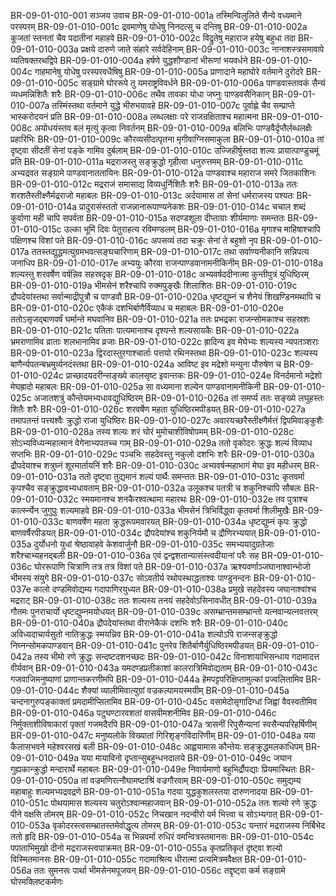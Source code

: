 BR-09-01-010-001	सञ्जय उवाच
BR-09-01-010-001a	तस्मिन्विलुलिते सैन्ये वध्यमाने परस्परम्
BR-09-01-010-001c	द्रवमाणेषु योधेषु निनदत्सु च दन्तिषु
BR-09-01-010-002a	कूजतां स्तनतां चैव पदातीनां महाहवे
BR-09-01-010-002c	विद्रुतेषु महाराज हयेषु बहुधा तदा
BR-09-01-010-003a	प्रक्षये दारुणे जाते संहारे सर्वदेहिनाम्
BR-09-01-010-003c	नानाशस्त्रसमावापे व्यतिषक्तरथद्विपे
BR-09-01-010-004a	हर्षणे युद्धशौण्डानां भीरूणां भयवर्धने
BR-09-01-010-004c	गाहमानेषु योधेषु परस्परवधैषिषु
BR-09-01-010-005a	प्राणादाने महाघोरे वर्तमाने दुरोदरे
BR-09-01-010-005c	सङ्ग्रामे घोररूपे तु यमराष्ट्रविवर्धने
BR-09-01-010-006a	पाण्डवास्तावकं सैन्यं व्यधमन्निशितैः शरैः
BR-09-01-010-006c	तथैव तावका योधा जघ्नुः पाण्डवसैनिकान्
BR-09-01-010-007a	तस्मिंस्तथा वर्तमाने युद्धे भीरुभयावहे
BR-09-01-010-007c	पूर्वाह्णे चैव सम्प्राप्ते भास्करोदयनं प्रति
BR-09-01-010-008a	लब्धलक्षाः परे राजन्रक्षिताश्च महात्मना
BR-09-01-010-008c	अयोधयंस्तव बलं मृत्युं कृत्वा निवर्तनम्
BR-09-01-010-009a	बलिभिः पाण्डवैर्दृप्तैर्लब्धलक्षैः प्रहारिभिः
BR-09-01-010-009c	कौरव्यसीदत्पृतना मृगीवाग्निसमाकुला
BR-09-01-010-010a	तां दृष्ट्वा सीदतीं सेनां पङ्के गामिव दुर्बलाम्
BR-09-01-010-010c	उज्जिहीर्षुस्तदा शल्यः प्रायात्पाण्डुचमूं प्रति
BR-09-01-010-011a	मद्रराजस्तु सङ्क्रुद्धो गृहीत्वा धनुरुत्तमम्
BR-09-01-010-011c	अभ्यद्रवत सङ्ग्रामे पाण्डवानाततायिनः
BR-09-01-010-012a	पाण्डवाश्च महाराज समरे जितकाशिनः
BR-09-01-010-012c	मद्रराजं समासाद्य विव्यधुर्निशितैः शरैः
BR-09-01-010-013a	ततः शरशतैस्तीक्ष्णैर्मद्रराजो महाबलः
BR-09-01-010-013c	अर्दयामास तां सेनां धर्मराजस्य पश्यतः
BR-09-01-010-014a	प्रादुरासंस्ततो राजन्नानारूपाण्यनेकशः
BR-09-01-010-014c	चचाल शब्दं कुर्वाणा मही चापि सपर्वता
BR-09-01-010-015a	सदण्डशूला दीप्ताग्राः शीर्यमाणाः समन्ततः
BR-09-01-010-015c	उल्का भूमिं दिवः पेतुराहत्य रविमण्डलम्
BR-09-01-010-016a	मृगाश्च माहिषाश्चापि पक्षिणश्च विशां पते
BR-09-01-010-016c	अपसव्यं तदा चक्रुः सेनां ते बहुशो नृप
BR-09-01-010-017a	ततस्तद्युद्धमत्युग्रमभवत्सङ्घचारिणाम्
BR-09-01-010-017c	तथा सर्वाण्यनीकानि सन्निपत्य जनाधिप
BR-09-01-010-017e	अभ्ययुः कौरवा राजन्पाण्डवानामनीकिनीम्
BR-09-01-010-018a	शल्यस्तु शरवर्षेण वर्षन्निव सहस्रदृक्
BR-09-01-010-018c	अभ्यवर्षददीनात्मा कुन्तीपुत्रं युधिष्ठिरम्
BR-09-01-010-019a	भीमसेनं शरैश्चापि रुक्मपुङ्खैः शिलाशितः
BR-09-01-010-019c	द्रौपदेयांस्तथा सर्वान्माद्रीपुत्रौ च पाण्डवौ
BR-09-01-010-020a	धृष्टद्युम्नं च शैनेयं शिखण्डिनमथापि च
BR-09-01-010-020c	एकैकं दशभिर्बाणैर्विव्याध च महाबलः
BR-09-01-010-020e	ततोऽसृजद्बाणवर्षं घर्मान्ते मघवानिव
BR-09-01-010-021a	ततः प्रभद्रका राजन्सोमकाश्च सहस्रशः
BR-09-01-010-021c	पतिताः पात्यमानाश्च दृश्यन्ते शल्यसायकैः
BR-09-01-010-022a	भ्रमराणामिव व्राताः शलभानामिव व्रजाः
BR-09-01-010-022c	ह्रादिन्य इव मेघेभ्यः शल्यस्य न्यपतञ्शराः
BR-09-01-010-023a	द्विरदास्तुरगाश्चार्ताः पत्तयो रथिनस्तथा
BR-09-01-010-023c	शल्यस्य बाणैर्न्यपतन्बभ्रमुर्व्यनदंस्तथा
BR-09-01-010-024a	आविष्ट इव मद्रेशो मन्युना पौरुषेण च
BR-09-01-010-024c	प्राच्छादयदरीन्सङ्ख्ये कालसृष्ट इवान्तकः
BR-09-01-010-024e	विनर्दमानो मद्रेशो मेघह्रादो महाबलः
BR-09-01-010-025a	सा वध्यमाना शल्येन पाण्डवानामनीकिनी
BR-09-01-010-025c	अजातशत्रुं कौन्तेयमभ्यधावद्युधिष्ठिरम्
BR-09-01-010-026a	तां समर्प्य ततः सङ्ख्ये लघुहस्तः शितैः शरैः
BR-09-01-010-026c	शरवर्षेण महता युधिष्ठिरमपीडयत्
BR-09-01-010-027a	तमापतन्तं पत्त्यश्वैः क्रुद्धो राजा युधिष्ठिरः
BR-09-01-010-027c	अवारयच्छरैस्तीक्ष्णैर्मत्तं द्विपमिवाङ्कुशैः
BR-09-01-010-028a	तस्य शल्यः शरं घोरं मुमोचाशीविषोपमम्
BR-09-01-010-028c	सोऽभ्यविध्यन्महात्मानं वेगेनाभ्यपतच्च गाम्
BR-09-01-010-029a	ततो वृकोदरः क्रुद्धः शल्यं विव्याध सप्तभिः
BR-09-01-010-029c	पञ्चभिः सहदेवस्तु नकुलो दशभिः शरैः
BR-09-01-010-030a	द्रौपदेयाश्च शत्रुघ्नं शूरमार्तायनिं शरैः
BR-09-01-010-030c	अभ्यवर्षन्महाभागं मेघा इव महीधरम्
BR-09-01-010-031a	ततो दृष्ट्वा तुद्यमानं शल्यं पार्थैः समन्ततः
BR-09-01-010-031c	कृतवर्मा कृपश्चैव सङ्क्रुद्धावभ्यधावताम्
BR-09-01-010-032a	उलूकश्च पतत्री च शकुनिश्चापि सौबलः
BR-09-01-010-032c	स्मयमानश्च शनकैरश्वत्थामा महारथः
BR-09-01-010-032e	तव पुत्राश्च कार्त्स्न्येन जुगुपुः शल्यमाहवे
BR-09-01-010-033a	भीमसेनं त्रिभिर्विद्ध्वा कृतवर्मा शिलीमुखैः
BR-09-01-010-033c	बाणवर्षेण महता क्रुद्धरूपमवारयत्
BR-09-01-010-034a	धृष्टद्युम्नं कृपः क्रुद्धो बाणवर्षैरपीडयत्
BR-09-01-010-034c	द्रौपदेयांश्च शकुनिर्यमौ च द्रौणिरभ्ययात्
BR-09-01-010-035a	दुर्योधनो युधां श्रेष्ठावाहवे केशवार्जुनौ
BR-09-01-010-035c	समभ्ययादुग्रतेजाः शरैश्चाभ्यहनद्बली
BR-09-01-010-036a	एवं द्वन्द्वशतान्यासंस्त्वदीयानां परैः सह
BR-09-01-010-036c	घोररूपाणि चित्राणि तत्र तत्र विशां पते
BR-09-01-010-037a	ऋश्यवर्णाञ्जघानाश्वान्भोजो भीमस्य संयुगे
BR-09-01-010-037c	सोऽवतीर्य रथोपस्थाद्धताश्वः पाण्डुनन्दनः
BR-09-01-010-037e	कालो दण्डमिवोद्यम्य गदापाणिरयुध्यत
BR-09-01-010-038a	प्रमुखे सहदेवस्य जघानाश्वांश्च मद्रराट्
BR-09-01-010-038c	ततः शल्यस्य तनयं सहदेवोऽसिनावधीत्
BR-09-01-010-039a	गौतमः पुनराचार्यो धृष्टद्युम्नमयोधयत्
BR-09-01-010-039c	असम्भ्रान्तमसम्भ्रान्तो यत्नवान्यत्नवत्तरम्
BR-09-01-010-040a	द्रौपदेयांस्तथा वीरानेकैकं दशभिः शरैः
BR-09-01-010-040c	अविध्यदाचार्यसुतो नातिक्रुद्धः स्मयन्निव
BR-09-01-010-041a	शल्योऽपि राजन्सङ्क्रुद्धो निघ्नन्सोमकपाण्डवान्
BR-09-01-010-041c	पुनरेव शितैर्बाणैर्युधिष्ठिरमपीडयत्
BR-09-01-010-042a	तस्य भीमो रणे क्रुद्धः सन्दष्टदशनच्छदः
BR-09-01-010-042c	विनाशायाभिसन्धाय गदामादत्त वीर्यवान्
BR-09-01-010-043a	यमदण्डप्रतीकाशां कालरात्रिमिवोद्यताम्
BR-09-01-010-043c	गजवाजिमनुष्याणां प्राणान्तकरणीमपि
BR-09-01-010-044a	हेमपट्टपरिक्षिप्तामुल्कां प्रज्वलितामिव
BR-09-01-010-044c	शैक्यां व्यालीमिवात्युग्रां वज्रकल्पामयस्मयीम्
BR-09-01-010-045a	चन्दनागुरुपङ्काक्तां प्रमदामीप्सितामिव
BR-09-01-010-045c	वसामेदोसृगादिग्धां जिह्वां वैवस्वतीमिव
BR-09-01-010-046a	पटुघण्टारवशतां वासवीमशनीमिव
BR-09-01-010-046c	निर्मुक्ताशीविषाकारां पृक्तां गजमदैरपि
BR-09-01-010-047a	त्रासनीं रिपुसैन्यानां स्वसैन्यपरिहर्षिणीम्
BR-09-01-010-047c	मनुष्यलोके विख्यातां गिरिशृङ्गविदारिणीम्
BR-09-01-010-048a	यया कैलासभवने महेश्वरसखं बली
BR-09-01-010-048c	आह्वयामास कौन्तेयः सङ्क्रुद्धमलकाधिपम्
BR-09-01-010-049a	यया मायाविनो दृप्तान्सुबहून्धनदालये
BR-09-01-010-049c	जघान गुह्यकान्क्रुद्धो मन्दारार्थे महाबलः
BR-09-01-010-049e	निवार्यमाणो बहुभिर्द्रौपद्याः प्रियमास्थितः
BR-09-01-010-050a	तां वज्रमणिरत्नौघामष्टाश्रिं वज्रगौरवाम्
BR-09-01-010-050c	समुद्यम्य महाबाहुः शल्यमभ्यद्रवद्रणे
BR-09-01-010-051a	गदया युद्धकुशलस्तया दारुणनादया
BR-09-01-010-051c	पोथयामास शल्यस्य चतुरोऽश्वान्महाजवान्
BR-09-01-010-052a	ततः शल्यो रणे क्रुद्धः पीने वक्षसि तोमरम्
BR-09-01-010-052c	निचखान नदन्वीरो वर्म भित्त्वा च सोऽभ्यगात्
BR-09-01-010-053a	वृकोदरस्त्वसम्भ्रातस्तमेवोद्धृत्य तोमरम्
BR-09-01-010-053c	यन्तारं मद्रराजस्य निर्बिभेद ततो हृदि
BR-09-01-010-054a	स भिन्नवर्मा रुधिरं वमन्वित्रस्तमानसः
BR-09-01-010-054c	पपाताभिमुखो दीनो मद्रराजस्त्वपाक्रमत्
BR-09-01-010-055a	कृतप्रतिकृतं दृष्ट्वा शल्यो विस्मितमानसः
BR-09-01-010-055c	गदामाश्रित्य धीरात्मा प्रत्यमित्रमवैक्षत
BR-09-01-010-056a	ततः सुमनसः पार्था भीमसेनमपूजयन्
BR-09-01-010-056c	तद्दृष्ट्वा कर्म सङ्ग्रामे घोरमक्लिष्टकर्मणः

